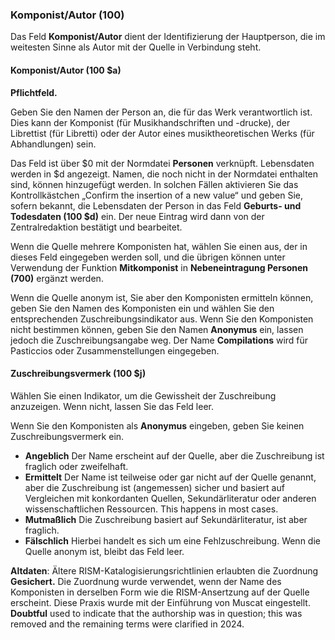 ### Komponist/Autor (100)

Das Feld **Komponist/Autor** dient der Identifizierung der Hauptperson, die im weitesten Sinne als Autor mit der Quelle in Verbindung steht.

#### Komponist/Autor (100 $a)

**Pflichtfeld.**

Geben Sie den Namen der Person an, die für das Werk verantwortlich ist. Dies kann der Komponist (für Musikhandschriften und -drucke), der Librettist (für Libretti) oder der Autor eines musiktheoretischen Werks (für Abhandlungen) sein.

Das Feld ist über $0 mit der Normdatei **Personen** verknüpft. Lebensdaten werden in $d angezeigt. Namen, die noch nicht in der Normdatei enthalten sind, können hinzugefügt werden. In solchen Fällen aktivieren Sie das Kontrollkästchen „Confirm the insertion of a new value“ und geben Sie, sofern bekannt, die Lebensdaten der Person in das Feld **Geburts- und Todesdaten (100 $d)** ein. Der neue Eintrag wird dann von der Zentralredaktion bestätigt und bearbeitet.

Wenn die Quelle mehrere Komponisten hat, wählen Sie einen aus, der in dieses Feld eingegeben werden soll, und die übrigen können unter Verwendung der Funktion **Mitkomponist** in **Nebeneintragung Personen (700)** ergänzt werden.

Wenn die Quelle anonym ist, Sie aber den Komponisten ermitteln können, geben Sie den Namen des Komponisten ein und wählen Sie den entsprechenden Zuschreibungsindikator aus. Wenn Sie den Komponisten nicht bestimmen können, geben Sie den Namen **Anonymus** ein, lassen jedoch die Zuschreibungsangabe weg. Der Name **Compilations** wird für Pasticcios oder Zusammenstellungen eingegeben.

#### Zuschreibungsvermerk (100 $j)

Wählen Sie einen Indikator, um die Gewissheit der Zuschreibung anzuzeigen. Wenn nicht, lassen Sie das Feld leer.

Wenn Sie den Komponisten als **Anonymus** eingeben, geben Sie keinen Zuschreibungsvermerk ein.

- **Angeblich** Der Name erscheint auf der Quelle, aber die Zuschreibung ist fraglich oder zweifelhaft.
- **Ermittelt** Der Name ist teilweise oder gar nicht auf der Quelle genannt, aber die Zuschreibung ist (angemessen) sicher und basiert auf Vergleichen mit konkordanten Quellen, Sekundärliteratur oder anderen wissenschaftlichen Ressourcen. This happens in most cases.
- **Mutmaßlich** Die Zuschreibung basiert auf Sekundärliteratur, ist aber fraglich.
- **Fälschlich** Hierbei handelt es sich um eine Fehlzuschreibung. Wenn die Quelle anonym ist, bleibt das Feld leer.

**Altdaten**: Ältere RISM-Katalogisierungsrichtlinien erlaubten die Zuordnung **Gesichert.** Die Zuordnung wurde verwendet, wenn der Name des Komponisten in derselben Form wie die RISM-Ansertzung auf der Quelle erscheint. Diese Praxis wurde mit der Einführung von Muscat eingestellt. **Doubtful** used to indicate that the authorship was in question; this was removed and the remaining terms were clarified in 2024.
